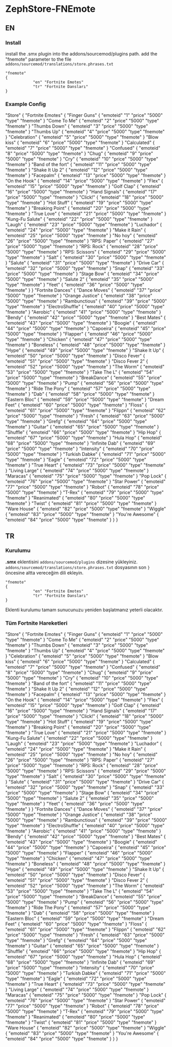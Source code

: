 # ZephStore-FNEmote

## EN

### Install
install the .smx plugin into the addons/sourcemod/plugins path.
add the "fnemote" parameter to the file `addons/sourcemod/translations/store.phrases.txt`

	"fnemote"
	{
                "en" "Fortnite Emotes"
                "tr" "Fortnite Dansları"
	}

### Example Config

"Store"
{
	"Fortnite Emotes"
	{
		"Finger Guns"
		{
			"emoteid" "1"
			"price" "5000"
			"type" "fnemote"
		}
		"Come To Me"
		{
			"emoteid" "2"
			"price" "5000"
			"type" "fnemote"
		}
		"Thumbs Down"
		{
			"emoteid" "3"
			"price" "5000"
			"type" "fnemote"
		}
		"Thumbs Up"
		{
			"emoteid" "4"
			"price" "5000"
			"type" "fnemote"
		}
		"Celebration"
		{
			"emoteid" "5"
			"price" "5000"
			"type" "fnemote"
		}
		"Blow kiss"
		{
			"emoteid" "6"
			"price" "5000"
			"type" "fnemote"
		}
		"Calculated"
		{
			"emoteid" "7"
			"price" "5000"
			"type" "fnemote"
		}
		"Confused"
		{
			"emoteid" "8"
			"price" "5000"
			"type" "fnemote"
		}
		"Chug"
		{
			"emoteid" "9"
			"price" "5000"
			"type" "fnemote"
		}
		"Cry"
		{
			"emoteid" "10"
			"price" "5000"
			"type" "fnemote"
		}
		"Band of the fort"
		{
			"emoteid" "11"
			"price" "5000"
			"type" "fnemote"
		}
		"Shake It Up 2"
		{
			"emoteid" "12"
			"price" "5000"
			"type" "fnemote"
		}
		"Facepalm"
		{
			"emoteid" "13"
			"price" "5000"
			"type" "fnemote"
		}
		"On the Hook"
		{
			"emoteid" "14"
			"price" "5000"
			"type" "fnemote"
		}
		"Flex"
		{
			"emoteid" "15"
			"price" "5000"
			"type" "fnemote"
		}
		"Golf Clap"
		{
			"emoteid" "16"
			"price" "5000"
			"type" "fnemote"
		}
		"Hand Signals"
		{
			"emoteid" "17"
			"price" "5000"
			"type" "fnemote"
		}
		"Click!"
		{
			"emoteid" "18"
			"price" "5000"
			"type" "fnemote"
		}
		"Hot Stuff"
		{
			"emoteid" "19"
			"price" "5000"
			"type" "fnemote"
		}
		"Breaking Point"
		{
			"emoteid" "20"
			"price" "5000"
			"type" "fnemote"
		}
		"True Love"
		{
			"emoteid" "21"
			"price" "5000"
			"type" "fnemote"
		}
		"Kung-Fu Salute"
		{
			"emoteid" "22"
			"price" "5000"
			"type" "fnemote"
		}
		"Laugh"
		{
			"emoteid" "23"
			"price" "5000"
			"type" "fnemote"
		}
		"Luchador"
		{
			"emoteid" "24"
			"price" "5000"
			"type" "fnemote"
		}
		"Make it Rain"
		{
			"emoteid" "25"
			"price" "5000"
			"type" "fnemote"
		}
		"No hoy"
		{
			"emoteid" "26"
			"price" "5000"
			"type" "fnemote"
		}
		"RPS: Paper"
		{
			"emoteid" "27"
			"price" "5000"
			"type" "fnemote"
		}
		"RPS: Rock"
		{
			"emoteid" "28"
			"price" "5000"
			"type" "fnemote"
		}
		"RPS: Scissors"
		{
			"emoteid" "29"
			"price" "5000"
			"type" "fnemote"
		}
		"Salt"
		{
			"emoteid" "30"
			"price" "5000"
			"type" "fnemote"
		}
		"Salute"
		{
			"emoteid" "31"
			"price" "5000"
			"type" "fnemote"
		}
		"Drive Car"
		{
			"emoteid" "32"
			"price" "5000"
			"type" "fnemote"
		}
		"Snap"
		{
			"emoteid" "33"
			"price" "5000"
			"type" "fnemote"
		}
		"Stage Bow"
		{
			"emoteid" "34"
			"price" "5000"
			"type" "fnemote"
		}
		"Salute 2"
		{
			"emoteid" "35"
			"price" "5000"
			"type" "fnemote"
		}
		"Yeet"
		{
			"emoteid" "36"
			"price" "5000"
			"type" "fnemote"
		}
	}
	"Fortnite Dances"
	{
		"Dance Moves"
		{
			"emoteid" "37"
			"price" "5000"
			"type" "fnemote"
		}
		"Orange Justice"
		{
			"emoteid" "38"
			"price" "5000"
			"type" "fnemote"
		}
		"Rambunctious"
		{
			"emoteid" "39"
			"price" "5000"
			"type" "fnemote"
		}
		"ElectroShuffle"
		{
			"emoteid" "40"
			"price" "5000"
			"type" "fnemote"
		}
		"Aerobic"
		{
			"emoteid" "41"
			"price" "5000"
			"type" "fnemote"
		}
		"Bendy"
		{
			"emoteid" "42"
			"price" "5000"
			"type" "fnemote"
		}
		"Best Mates"
		{
			"emoteid" "43"
			"price" "5000"
			"type" "fnemote"
		}
		"Boogie"
		{
			"emoteid" "44"
			"price" "5000"
			"type" "fnemote"
		}
		"Capoeira"
		{
			"emoteid" "45"
			"price" "5000"
			"type" "fnemote"
		}
		"Flapper"
		{
			"emoteid" "46"
			"price" "5000"
			"type" "fnemote"
		}
		"Chicken"
		{
			"emoteid" "47"
			"price" "5000"
			"type" "fnemote"
		}
		"Boneless"
		{
			"emoteid" "48"
			"price" "5000"
			"type" "fnemote"
		}
		"Hype"
		{
			"emoteid" "49"
			"price" "5000"
			"type" "fnemote"
		}
		"Shake It Up"
		{
			"emoteid" "50"
			"price" "5000"
			"type" "fnemote"
		}
		"Disco Fever"
		{
			"emoteid" "51"
			"price" "5000"
			"type" "fnemote"
		}
		"Disco Fever 2"
		{
			"emoteid" "52"
			"price" "5000"
			"type" "fnemote"
		}
		"The Worm"
		{
			"emoteid" "53"
			"price" "5000"
			"type" "fnemote"
		}
		"Take The L"
		{
			"emoteid" "54"
			"price" "5000"
			"type" "fnemote"
		}
		"BreakDance"
		{
			"emoteid" "55"
			"price" "5000"
			"type" "fnemote"
		}
		"Pump"
		{
			"emoteid" "56"
			"price" "5000"
			"type" "fnemote"
		}
		"Ride The Pony"
		{
			"emoteid" "57"
			"price" "5000"
			"type" "fnemote"
		}
		"Dab"
		{
			"emoteid" "58"
			"price" "5000"
			"type" "fnemote"
		}
		"Eastern Bloc"
		{
			"emoteid" "59"
			"price" "5000"
			"type" "fnemote"
		}
		"Dream Feet"
		{
			"emoteid" "60"
			"price" "5000"
			"type" "fnemote"
		}
		"Floss"
		{
			"emoteid" "61"
			"price" "5000"
			"type" "fnemote"
		}
		"Flippn"
		{
			"emoteid" "62"
			"price" "5000"
			"type" "fnemote"
		}
		"Fresh"
		{
			"emoteid" "63"
			"price" "5000"
			"type" "fnemote"
		}
		"Grefg"
		{
			"emoteid" "64"
			"price" "5000"
			"type" "fnemote"
		}
		"Guitar"
		{
			"emoteid" "65"
			"price" "5000"
			"type" "fnemote"
		}
		"Shuffle"
		{
			"emoteid" "66"
			"price" "5000"
			"type" "fnemote"
		}
		"Hip Hop"
		{
			"emoteid" "67"
			"price" "5000"
			"type" "fnemote"
		}
		"Hula Hop"
		{
			"emoteid" "68"
			"price" "5000"
			"type" "fnemote"
		}
		"Infinite Dab"
		{
			"emoteid" "69"
			"price" "5000"
			"type" "fnemote"
		}
		"Intensity"
		{
			"emoteid" "70"
			"price" "5000"
			"type" "fnemote"
		}
		"Turkish Dabke"
		{
			"emoteid" "71"
			"price" "5000"
			"type" "fnemote"
		}
		"Eagle"
		{
			"emoteid" "72"
			"price" "5000"
			"type" "fnemote"
		}
		"True Heart"
		{
			"emoteid" "73"
			"price" "5000"
			"type" "fnemote"
		}
		"Living Large"
		{
			"emoteid" "74"
			"price" "5000"
			"type" "fnemote"
		}
		"Maracas"
		{
			"emoteid" "75"
			"price" "5000"
			"type" "fnemote"
		}
		"Pop Lock"
		{
			"emoteid" "76"
			"price" "5000"
			"type" "fnemote"
		}
		"Star Power"
		{
			"emoteid" "77"
			"price" "5000"
			"type" "fnemote"
		}
		"Robot"
		{
			"emoteid" "78"
			"price" "5000"
			"type" "fnemote"
		}
		"T-Rex"
		{
			"emoteid" "79"
			"price" "5000"
			"type" "fnemote"
		}
		"Reanimated"
		{
			"emoteid" "80"
			"price" "5000"
			"type" "fnemote"
		}
		"Twist"
		{
			"emoteid" "81"
			"price" "5000"
			"type" "fnemote"
		}
		"Ware House"
		{
			"emoteid" "82"
			"price" "5000"
			"type" "fnemote"
		}
		"Wiggle"
		{
			"emoteid" "83"
			"price" "5000"
			"type" "fnemote"
		}
		"You're Awesome"
		{
			"emoteid" "84"
			"price" "5000"
			"type" "fnemote"
		}
	}
} 

## TR

### Kurulumu
**.smx** eklentisini `addons/sourcemod/plugins` dizesine yükleyiniz.
`addons/sourcemod/translations/store.phrases.txt` dosyasının son `}` öncesine altta vereceğim dili ekleyin.

	"fnemote"
	{
                "en" "Fortnite Emotes"
                "tr" "Fortnite Dansları"
	}

Eklenti kurulumu tamam sunucunuzu yeniden başlatmanız yeterli olacaktır.

### Tüm Fortnite Hareketleri

"Store"
{
	"Fortnite Emotes"
	{
		"Finger Guns"
		{
			"emoteid" "1"
			"price" "5000"
			"type" "fnemote"
		}
		"Come To Me"
		{
			"emoteid" "2"
			"price" "5000"
			"type" "fnemote"
		}
		"Thumbs Down"
		{
			"emoteid" "3"
			"price" "5000"
			"type" "fnemote"
		}
		"Thumbs Up"
		{
			"emoteid" "4"
			"price" "5000"
			"type" "fnemote"
		}
		"Celebration"
		{
			"emoteid" "5"
			"price" "5000"
			"type" "fnemote"
		}
		"Blow kiss"
		{
			"emoteid" "6"
			"price" "5000"
			"type" "fnemote"
		}
		"Calculated"
		{
			"emoteid" "7"
			"price" "5000"
			"type" "fnemote"
		}
		"Confused"
		{
			"emoteid" "8"
			"price" "5000"
			"type" "fnemote"
		}
		"Chug"
		{
			"emoteid" "9"
			"price" "5000"
			"type" "fnemote"
		}
		"Cry"
		{
			"emoteid" "10"
			"price" "5000"
			"type" "fnemote"
		}
		"Band of the fort"
		{
			"emoteid" "11"
			"price" "5000"
			"type" "fnemote"
		}
		"Shake It Up 2"
		{
			"emoteid" "12"
			"price" "5000"
			"type" "fnemote"
		}
		"Facepalm"
		{
			"emoteid" "13"
			"price" "5000"
			"type" "fnemote"
		}
		"On the Hook"
		{
			"emoteid" "14"
			"price" "5000"
			"type" "fnemote"
		}
		"Flex"
		{
			"emoteid" "15"
			"price" "5000"
			"type" "fnemote"
		}
		"Golf Clap"
		{
			"emoteid" "16"
			"price" "5000"
			"type" "fnemote"
		}
		"Hand Signals"
		{
			"emoteid" "17"
			"price" "5000"
			"type" "fnemote"
		}
		"Click!"
		{
			"emoteid" "18"
			"price" "5000"
			"type" "fnemote"
		}
		"Hot Stuff"
		{
			"emoteid" "19"
			"price" "5000"
			"type" "fnemote"
		}
		"Breaking Point"
		{
			"emoteid" "20"
			"price" "5000"
			"type" "fnemote"
		}
		"True Love"
		{
			"emoteid" "21"
			"price" "5000"
			"type" "fnemote"
		}
		"Kung-Fu Salute"
		{
			"emoteid" "22"
			"price" "5000"
			"type" "fnemote"
		}
		"Laugh"
		{
			"emoteid" "23"
			"price" "5000"
			"type" "fnemote"
		}
		"Luchador"
		{
			"emoteid" "24"
			"price" "5000"
			"type" "fnemote"
		}
		"Make it Rain"
		{
			"emoteid" "25"
			"price" "5000"
			"type" "fnemote"
		}
		"No hoy"
		{
			"emoteid" "26"
			"price" "5000"
			"type" "fnemote"
		}
		"RPS: Paper"
		{
			"emoteid" "27"
			"price" "5000"
			"type" "fnemote"
		}
		"RPS: Rock"
		{
			"emoteid" "28"
			"price" "5000"
			"type" "fnemote"
		}
		"RPS: Scissors"
		{
			"emoteid" "29"
			"price" "5000"
			"type" "fnemote"
		}
		"Salt"
		{
			"emoteid" "30"
			"price" "5000"
			"type" "fnemote"
		}
		"Salute"
		{
			"emoteid" "31"
			"price" "5000"
			"type" "fnemote"
		}
		"Drive Car"
		{
			"emoteid" "32"
			"price" "5000"
			"type" "fnemote"
		}
		"Snap"
		{
			"emoteid" "33"
			"price" "5000"
			"type" "fnemote"
		}
		"Stage Bow"
		{
			"emoteid" "34"
			"price" "5000"
			"type" "fnemote"
		}
		"Salute 2"
		{
			"emoteid" "35"
			"price" "5000"
			"type" "fnemote"
		}
		"Yeet"
		{
			"emoteid" "36"
			"price" "5000"
			"type" "fnemote"
		}
	}
	"Fortnite Dances"
	{
		"Dance Moves"
		{
			"emoteid" "37"
			"price" "5000"
			"type" "fnemote"
		}
		"Orange Justice"
		{
			"emoteid" "38"
			"price" "5000"
			"type" "fnemote"
		}
		"Rambunctious"
		{
			"emoteid" "39"
			"price" "5000"
			"type" "fnemote"
		}
		"ElectroShuffle"
		{
			"emoteid" "40"
			"price" "5000"
			"type" "fnemote"
		}
		"Aerobic"
		{
			"emoteid" "41"
			"price" "5000"
			"type" "fnemote"
		}
		"Bendy"
		{
			"emoteid" "42"
			"price" "5000"
			"type" "fnemote"
		}
		"Best Mates"
		{
			"emoteid" "43"
			"price" "5000"
			"type" "fnemote"
		}
		"Boogie"
		{
			"emoteid" "44"
			"price" "5000"
			"type" "fnemote"
		}
		"Capoeira"
		{
			"emoteid" "45"
			"price" "5000"
			"type" "fnemote"
		}
		"Flapper"
		{
			"emoteid" "46"
			"price" "5000"
			"type" "fnemote"
		}
		"Chicken"
		{
			"emoteid" "47"
			"price" "5000"
			"type" "fnemote"
		}
		"Boneless"
		{
			"emoteid" "48"
			"price" "5000"
			"type" "fnemote"
		}
		"Hype"
		{
			"emoteid" "49"
			"price" "5000"
			"type" "fnemote"
		}
		"Shake It Up"
		{
			"emoteid" "50"
			"price" "5000"
			"type" "fnemote"
		}
		"Disco Fever"
		{
			"emoteid" "51"
			"price" "5000"
			"type" "fnemote"
		}
		"Disco Fever 2"
		{
			"emoteid" "52"
			"price" "5000"
			"type" "fnemote"
		}
		"The Worm"
		{
			"emoteid" "53"
			"price" "5000"
			"type" "fnemote"
		}
		"Take The L"
		{
			"emoteid" "54"
			"price" "5000"
			"type" "fnemote"
		}
		"BreakDance"
		{
			"emoteid" "55"
			"price" "5000"
			"type" "fnemote"
		}
		"Pump"
		{
			"emoteid" "56"
			"price" "5000"
			"type" "fnemote"
		}
		"Ride The Pony"
		{
			"emoteid" "57"
			"price" "5000"
			"type" "fnemote"
		}
		"Dab"
		{
			"emoteid" "58"
			"price" "5000"
			"type" "fnemote"
		}
		"Eastern Bloc"
		{
			"emoteid" "59"
			"price" "5000"
			"type" "fnemote"
		}
		"Dream Feet"
		{
			"emoteid" "60"
			"price" "5000"
			"type" "fnemote"
		}
		"Floss"
		{
			"emoteid" "61"
			"price" "5000"
			"type" "fnemote"
		}
		"Flippn"
		{
			"emoteid" "62"
			"price" "5000"
			"type" "fnemote"
		}
		"Fresh"
		{
			"emoteid" "63"
			"price" "5000"
			"type" "fnemote"
		}
		"Grefg"
		{
			"emoteid" "64"
			"price" "5000"
			"type" "fnemote"
		}
		"Guitar"
		{
			"emoteid" "65"
			"price" "5000"
			"type" "fnemote"
		}
		"Shuffle"
		{
			"emoteid" "66"
			"price" "5000"
			"type" "fnemote"
		}
		"Hip Hop"
		{
			"emoteid" "67"
			"price" "5000"
			"type" "fnemote"
		}
		"Hula Hop"
		{
			"emoteid" "68"
			"price" "5000"
			"type" "fnemote"
		}
		"Infinite Dab"
		{
			"emoteid" "69"
			"price" "5000"
			"type" "fnemote"
		}
		"Intensity"
		{
			"emoteid" "70"
			"price" "5000"
			"type" "fnemote"
		}
		"Turkish Dabke"
		{
			"emoteid" "71"
			"price" "5000"
			"type" "fnemote"
		}
		"Eagle"
		{
			"emoteid" "72"
			"price" "5000"
			"type" "fnemote"
		}
		"True Heart"
		{
			"emoteid" "73"
			"price" "5000"
			"type" "fnemote"
		}
		"Living Large"
		{
			"emoteid" "74"
			"price" "5000"
			"type" "fnemote"
		}
		"Maracas"
		{
			"emoteid" "75"
			"price" "5000"
			"type" "fnemote"
		}
		"Pop Lock"
		{
			"emoteid" "76"
			"price" "5000"
			"type" "fnemote"
		}
		"Star Power"
		{
			"emoteid" "77"
			"price" "5000"
			"type" "fnemote"
		}
		"Robot"
		{
			"emoteid" "78"
			"price" "5000"
			"type" "fnemote"
		}
		"T-Rex"
		{
			"emoteid" "79"
			"price" "5000"
			"type" "fnemote"
		}
		"Reanimated"
		{
			"emoteid" "80"
			"price" "5000"
			"type" "fnemote"
		}
		"Twist"
		{
			"emoteid" "81"
			"price" "5000"
			"type" "fnemote"
		}
		"Ware House"
		{
			"emoteid" "82"
			"price" "5000"
			"type" "fnemote"
		}
		"Wiggle"
		{
			"emoteid" "83"
			"price" "5000"
			"type" "fnemote"
		}
		"You're Awesome"
		{
			"emoteid" "84"
			"price" "5000"
			"type" "fnemote"
		}
	}
} 